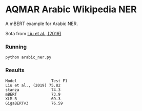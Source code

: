# AQMAR Arabic Wikipedia NER

A mBERT example for Arabic NER. 

Sota from [Liu et al., (2019)](https://www.aclweb.org/anthology/W19-4607.pdf)

### Running
``python arabic_ner.py``

### Results

    Model               Test F1
    Liu et al., (2019) 75.82
    stanza              74.3
    mBERT               73.9
    XLM-R               69.3
    GigaBERTv3          76.59
